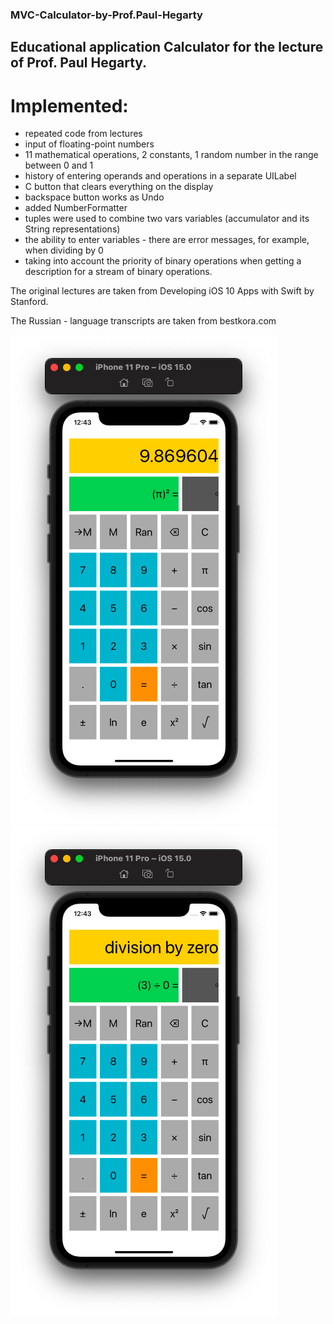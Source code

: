 ### MVC-Calculator-by-Prof.Paul-Hegarty
## Educational application Calculator for the lecture of Prof. Paul Hegarty. 

# Implemented: 
- repeated code from lectures
- input of floating-point numbers 
- 11 mathematical operations, 2 constants, 1 random number in the range between 0 and 1 
- history of entering operands and operations in a separate UILabel 
- C button that clears everything on the display 
- backspace button works as Undo 
- added NumberFormatter 
- tuples were used to combine two vars variables (accumulator and its String representations) 
- the ability to enter variables - there are error messages, for example, when dividing by 0 
- taking into account the priority of binary operations when getting a description for a stream of binary operations. 

The original lectures are taken from Developing iOS 10 Apps with Swift by Stanford. 

The Russian - language transcripts are taken from bestkora.com


![Screenshot001](https://github.com/ClearCut3000/MVC-Calculator-by-Prof.Paul-Hegarty/blob/main/Screenshots/scr001.png?raw=true)
![Screenshot002](https://github.com/ClearCut3000/MVC-Calculator-by-Prof.Paul-Hegarty/blob/main/Screenshots/scr002.png?raw=true)
